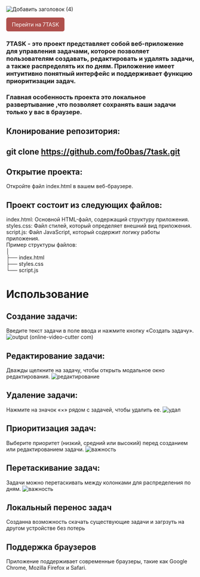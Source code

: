 
![Добавить заголовок (4)](https://github.com/user-attachments/assets/7553cc44-732e-4b55-a9ca-d81ced8f19c0) <br>

<a href="https://fo0bas.github.io/7task/" style="background-color: #af504c; border-radius: 5px; color: white; padding: 10px 15px; text-decoration: none; display: inline-block;">
    Перейти на 7TASK
</a>


### 7TASK  - это проект представляет собой веб-приложение для управления задачами, которое позволяет пользователям создавать, редактировать и удалять задачи, а также распределять их по дням. Приложение имеет интуитивно понятный интерфейс и поддерживает функцию приоритизации задач.<br>
### Главная особенность проекта это локальное развертывание ,что позволяет сохранять ваши задачи только у вас в браузере.

## Клонирование репозитория:<br>

## git clone https://github.com/fo0bas/7task.git<br>


## Открытие проекта:
 Откройте файл index.html в вашем веб-браузере.<br>

## Проект состоит из следующих файлов:<br>
index.html: Основной HTML-файл, содержащий структуру приложения.<br>
styles.css: Файл стилей, который определяет внешний вид приложения.<br>
script.js: Файл JavaScript, который содержит логику работы приложения.<br>
Пример структуры файлов:<br>
│<br>
├── index.html<br>
├── styles.css<br>
└── script.js<br>

# Использование<br>
## Создание задачи:<br>
Введите текст задачи в поле ввода и нажмите кнопку «Создать задачу».<br>
![output (online-video-cutter com)](https://github.com/user-attachments/assets/b40c8b97-cf14-4973-be1a-10c6999aa9bc)

## Редактирование задачи:<br>
Дважды щелкните на задачу, чтобы открыть модальное окно редактирования.
![редактирование](https://github.com/user-attachments/assets/9424851b-0f8c-4694-b788-2315c7786877)

## Удаление задачи:<br>
Нажмите на значок «×» рядом с задачей, чтобы удалить ее.
![удал](https://github.com/user-attachments/assets/b665877e-ff1c-430b-9f21-25ce12774eef)


## Приоритизация задач:<br>
Выберите приоритет (низкий, средний или высокий) перед созданием или редактированием задачи.
![важность](https://github.com/user-attachments/assets/394f6154-ea22-4ac8-b84b-0e210bde1e9d)

## Перетаскивание задач:<br>
Задачи можно перетаскивать между колонками для распределения по дням.
![важность](https://github.com/user-attachments/assets/0e904ada-1647-4afe-b9b5-8aaf36dd1c50)

## Локальный перенос задач<br>
Созданна возможность скачать существующие задачи и загрзуть на другом устройстве без потерь<br>

## Поддержка браузеров<br>
Приложение поддерживает современные браузеры, такие как Google Chrome, Mozilla Firefox и Safari.


